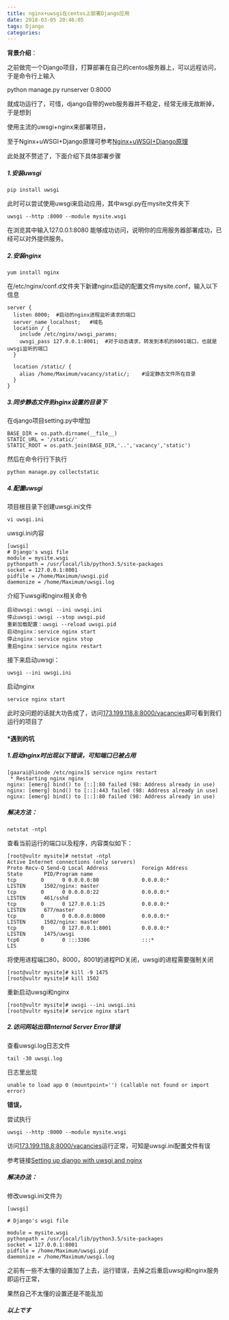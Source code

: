 ```yaml
---
title: nginx+uwsgi在centos上部署Django应用
date: 2018-03-05 20:46:05
tags: Django
categories: 
---
```




**背景介绍**：

之前做完一个Django项目，打算部署在自己的centos服务器上，可以远程访问，于是命令行上输入

python manage.py runserver 0:8000

就成功运行了，可惜，django自带的web服务器并不稳定，经常无缘无故断掉，于是想到

使用主流的uwsgi+nginx来部署项目，

至于Nginx+uWSGI+Django原理可参考[Nginx+uWSGI+Django原理](http://www.cnblogs.com/Xjng/p/aa4dd23918359c6414d54e4b972e9081.html)

此处就不赘述了，下面介绍下具体部署步骤

##### 1.安装uwsgi

```
pip install uwsgi
```

此时可以尝试使用uwsgi来启动应用，其中wsgi.py在mysite文件夹下

```
uwsgi --http :8000 --module mysite.wsgi
```

在浏览其中输入127.0.0.1:8080 能够成功访问，说明你的应用服务器部署成功，已经可以对外提供服务。

##### 2.安装nginx

```
yum install nginx
```

在/etc/nginx/conf.d文件夹下新建nginx启动的配置文件mysite.conf，输入以下信息

    server {
      listen 8000;  #启动的nginx进程监听请求的端口
      server_name localhost;   #域名
      location / {
        include /etc/nginx/uwsgi_params;
        uwsgi_pass 127.0.0.1:8001;  #对于动态请求，转发到本机的8001端口，也就是uwsgi监听的端口
      }
    
      location /static/ {
        alias /home/Maximum/vacancy/static/;    #设定静态文件所在目录
      }
    }
##### 3.同步静态文件到nginx设置的目录下

在django项目setting.py中增加

```
BASE_DIR = os.path.dirname(__file__)
STATIC_URL = '/static/'
STATIC_ROOT = os.path.join(BASE_DIR,'..','vacancy','static') 
```

然后在命令行行下执行

```
python manage.py collectstatic 
```

##### 4.配置uwsgi

项目根目录下创建uwsgi.ini文件

```
vi uwsgi.ini
```

uwsgi.ini内容

```
[uwsgi]
# Django's wsgi file
module = mysite.wsgi
pythonpath = /usr/local/lib/python3.5/site-packages
socket = 127.0.0.1:8001
pidfile = /home/Maximum/uwsgi.pid    
daemonize = /home/Maximum/uwsgi.log

```

介绍下uwsgi和nginx相关命令

```
启动uwsgi：uwsgi --ini uwsgi.ini
停止uwsgi：uwsgi --stop uwsgi.pid
重新加载配置：uwsgi --reload uwsgi.pid
启动nginx：service nginx start
停止nginx：service nginx stop
重启nginx：service nginx restart
```

接下来启动uwsgi：

```
uwsgi --ini uwsgi.ini
```

启动nginx

```
service nginx start
```

此时没问题的话就大功告成了，访问[173.199.118.8:8000/vacancies]()即可看到我们运行的项目了



#### *遇到的坑

##### 1.启动nginx时出现以下错误，可知端口已被占用

```
[gaarai@linode /etc/nginx]$ service nginx restart
 * Restarting nginx nginx
nginx: [emerg] bind() to [::]:80 failed (98: Address already in use)
nginx: [emerg] bind() to [::]:443 failed (98: Address already in use)
nginx: [emerg] bind() to [::]:80 failed (98: Address already in use)
```

##### 解决方法：

```
netstat -ntpl
```

查看当前运行的端口以及程序，内容类似如下：

```
[root@vultr mysite]# netstat -ntpl
Active Internet connections (only servers)
Proto Recv-Q Send-Q Local Address           Foreign Address         State       PID/Program name
tcp        0      0 0.0.0.0:80              0.0.0.0:*               LISTEN      1502/nginx: master
tcp        0      0 0.0.0.0:22              0.0.0.0:*               LISTEN      461/sshd
tcp        0      0 127.0.0.1:25            0.0.0.0:*               LISTEN      677/master
tcp        0      0 0.0.0.0:8000            0.0.0.0:*               LISTEN      1502/nginx: master
tcp        0      0 127.0.0.1:8001          0.0.0.0:*               LISTEN      1475/uwsgi
tcp6       0      0 :::3306                 :::*                    LIS
```

将使用进程端口80，8000，8001的进程PID关闭，uwsgi的进程需要强制关闭

```
[root@vultr mysite]# kill -9 1475
[root@vultr mysite]# kill 1502
```

重新启动uwsgi和nginx

```
[root@vultr mysite]# uwsgi --ini uwsgi.ini
[root@vultr mysite]# service nginx start
```



##### 2.访问网站出现Internal Server Error错误

查看uwsgi.log日志文件

```
tail -30 uwsgi.log
```

日志里出现

```
unable to load app 0 (mountpoint='') (callable not found or import error)
```

**错误，**

尝试执行

```
uwsgi --http :8000 --module mysite.wsgi
```

访问[173.199.118.8:8000/vacancies]()运行正常，可知是uwsgi.ini配置文件有误

参考链接[Setting up django with uwsgi and nginx](https://stackoverflow.com/questions/18546299/setting-up-django-with-uwsgi-and-nginx)

##### 解决办法：

修改uwsgi.ini文件为

```
[uwsgi]

# Django's wsgi file

module = mysite.wsgi
pythonpath = /usr/local/lib/python3.5/site-packages
socket = 127.0.0.1:8001
pidfile = /home/Maximum/uwsgi.pid    
daemonize = /home/Maximum/uwsgi.log
```

之前有一些不太懂的设置加了上去，运行错误，去掉之后重启uwsgi和nginx服务即运行正常，

果然自己不太懂的设置还是不能乱加

##### 以上です